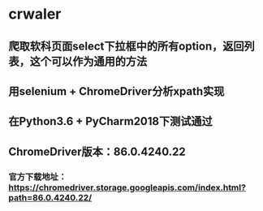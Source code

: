 # crwaler
## 爬取软科页面select下拉框中的所有option，返回列表，这个可以作为通用的方法
## 用selenium + ChromeDriver分析xpath实现
## 在Python3.6 + PyCharm2018下测试通过

## ChromeDriver版本：86.0.4240.22
### 官方下载地址： https://chromedriver.storage.googleapis.com/index.html?path=86.0.4240.22/
